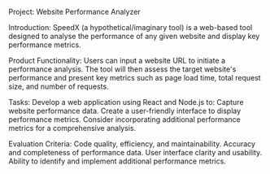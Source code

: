 Project: Website Performance Analyzer

Introduction: SpeedX (a hypothetical/imaginary tool) is a web-based tool designed to analyse the performance of any given website and display key performance metrics.

Product Functionality: Users can input a website URL to initiate a performance analysis. The tool will then assess the target website's performance and present key metrics such as page load time, total request size, and number of requests.

Tasks: Develop a web application using React and Node.js to: Capture website performance data. Create a user-friendly interface to display performance metrics. Consider incorporating additional performance metrics for a comprehensive analysis.

Evaluation Criteria: Code quality, efficiency, and maintainability. Accuracy and completeness of performance data. User interface clarity and usability. Ability to identify and implement additional performance metrics.
